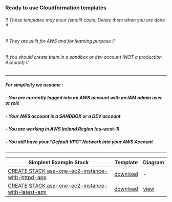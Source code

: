 ### Ready to use Cloudformation templates
###### !! These templates may incur (small) costs. Delete them when you are done !!
###### !! They are built for AWS and for learning purpose !!
###### !! You should create them in a sandbox or dev account (NOT a production Account) !!
---
##### For simplicity we assume :
##### - You are currently logged into an AWS account with an IAM admin user or role 
##### - Your AWS account is a SANDBOX or a DEV account
##### - You are working in AWS Ireland Region (eu-west-1)
##### - You still have your "Default VPC" Network into your AWS Account
---
| Simplest Example Stack |  Template | Diagram |
| --- | --- | --- |
| <a href='https://eu-west-1.console.aws.amazon.com/cloudformation/home?region=eu-west-1#/stacks/create/review?templateURL=https://s3.eu-west-1.amazonaws.com/welcloud.io.aws-simplest-examples/cloudformation-templates/ec2/ase-one-ec2-instance-with-httpd-app.template.yaml&stackName=ase-one-ec2-instance-with-httpd-app' target='_blank'>CREATE STACK ase-one-ec2-instance-with-httpd-app</a> | [download](https://s3.eu-west-1.amazonaws.com/welcloud.io.aws-simplest-examples/cloudformation-templates/ec2/ase-one-ec2-instance-with-httpd-app.template.yaml) | - |
| <a href='https://eu-west-1.console.aws.amazon.com/cloudformation/home?region=eu-west-1#/stacks/create/review?templateURL=https://s3.eu-west-1.amazonaws.com/welcloud.io.aws-simplest-examples/cloudformation-templates/ec2/ase-one-ec2-instance-with-latest-ami.template.yaml&stackName=ase-one-ec2-instance-with-latest-ami' target='_blank'>CREATE STACK ase-one-ec2-instance-with-latest-ami</a> | [download](https://s3.eu-west-1.amazonaws.com/welcloud.io.aws-simplest-examples/cloudformation-templates/ec2/ase-one-ec2-instance-with-latest-ami.template.yaml) | [view](https://s3.eu-west-1.amazonaws.com/welcloud.io.aws-simplest-examples/architecture-diagrams/ec2/ase-one-ec2-instance-with-latest-ami.png) |

